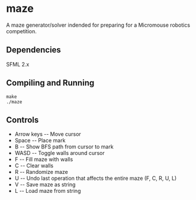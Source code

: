 maze
====

A maze generator/solver indended for preparing for a Micromouse robotics competition.

Dependencies
------------

SFML 2.x


Compiling and Running
-----------

    make
    ./maze


Controls
-----------

  - Arrow keys -- Move cursor
  - Space -- Place mark
  - B -- Show BFS path from cursor to mark
  - WASD -- Toggle walls around cursor
  - F -- Fill maze with walls
  - C -- Clear walls
  - R -- Randomize maze
  - U -- Undo last operation that affects the entire maze (F, C, R, U, L)
  - V -- Save maze as string
  - L -- Load maze from string
  
  
